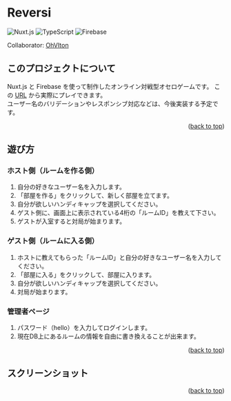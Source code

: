 <h1>Reversi</h1>

![Nuxt.js](https://img.shields.io/badge/Nuxt.js-34485a.svg?style=flat-square&logo=nuxtdotjs)
![TypeScript](https://img.shields.io/badge/TypeScript-34485a.svg?style=flat-square&logo=typescript)
![Firebase](https://img.shields.io/badge/Firebase-34485a.svg?style=flat-square&logo=firebase)

Collaborator: [OhVIton](https://github.com/OhVIton)
</div>

<!-- ABOUT THE PROJECT -->
## このプロジェクトについて
Nuxt.js と Firebase を使って制作したオンライン対戦型オセロゲームです。
この [URL](https://pl-reversi.web.app) から実際にプレイできます。<br/>
ユーザー名のバリデーションやレスポンシブ対応などは、今後実装する予定です。

<p align="right">(<a href="#top">back to top</a>)</p>

## 遊び方
### ホスト側（ルームを作る側）
1. 自分の好きなユーザー名を入力します。
2. 「部屋を作る」をクリックして、新しく部屋を立てます。
3. 自分が欲しいハンディキャップを選択してください。
4. ゲスト側に、画面上に表示されている4桁の「ルームID」を教えて下さい。
5. ゲストが入室すると対局が始まります。

### ゲスト側（ルームに入る側）
1. ホストに教えてもらった「ルームID」と自分の好きなユーザー名を入力してください。
2. 「部屋に入る」をクリックして、部屋に入ります。
3. 自分が欲しいハンディキャップを選択してください。
4. 対局が始まります。

### 管理者ページ
1. パスワード（hello）を入力してログインします。
2. 現在DB上にあるルームの情報を自由に書き換えることが出来ます。

<p align="right">(<a href="#top">back to top</a>)</p>

## スクリーンショット


<p align="right">(<a href="#top">back to top</a>)</p>

